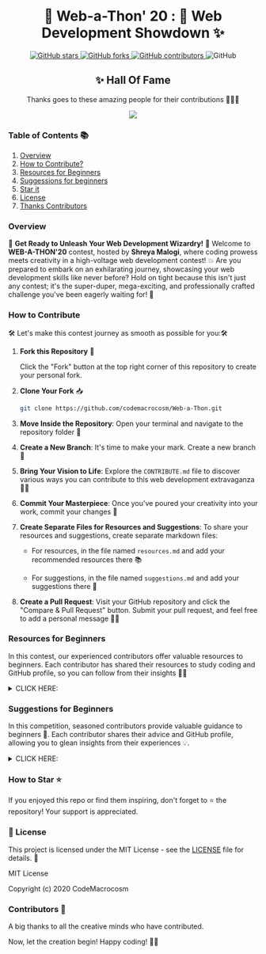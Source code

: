 

<div align="center">

# 🎉 Web-a-Thon' 20 : 🚀 Web Development Showdown ✨

</div>
<p align="center">
  <a href="https://github.com/CodeMacrocosm/Web-a-Thon/stargazers">
    <img src="https://img.shields.io/github/stars/CodeMacrocosm/Web-a-Thon?style=flat-square" alt="GitHub stars">
  </a>
  <a href="https://github.com/CodeMacrocosm/Web-a-Thon-20/network">
    <img src="https://img.shields.io/github/forks/CodeMacrocosm/Web-a-Thon?style=flat-square" alt="GitHub forks">
  </a>
  <a href="https://github.com/codemacrocosm/Web-a-Thon/graphs/contributors">
    <img src="https://img.shields.io/github/contributors/codemacrocosm/Web-a-Thon-20.svg" alt="GitHub contributors">
  </a>
  <img src="https://img.shields.io/github/license/CodeMacrocosm/Web-a-Thon" alt="GitHub">
</p>

<div align="center">

## ✨ Hall Of Fame

Thanks goes to these amazing people for their contributions 🎉🎉🎉

<a href="https://github.com/codeMacrocosm/Web-a-Thon/graphs/contributors">
  <img src="https://contrib.rocks/image?repo=codeMacrocosm/Web-a-Thon" />
</a>

</div>




### Table of Contents 📚

1. [Overview](#overview)
2. [How to Contribute?](#how-to-contribute)
3. [Resources for Beginners](https://github.com/CodeMacrocosm/Web-a-Thon-20/edit/master/README.md#resources-for-beginners)
4. [Suggessions for beginners](https://github.com/CodeMacrocosm/Web-a-Thon-20/edit/master/README.md#suggestions-for-beginners)
5. [Star it](#how-to-star-)
6. [License](#-license)
7. [Thanks Contributors](#contributors-)


### Overview

🌟 **Get Ready to Unleash Your Web Development Wizardry!** 🌟 Welcome to **WEB-A-THON'20** contest, hosted by **Shreya Malogi**, where coding prowess meets creativity in a high-voltage web development contest! 💥 Are you prepared to embark on an exhilarating journey, showcasing your web development skills like never before? Hold on tight because this isn't just any contest; it's the super-duper, mega-exciting, and professionally crafted challenge you've been eagerly waiting for! 🚀




###  How to Contribute

🛠️ Let's make this contest journey as smooth as possible for you:🛠️

1. **Fork this Repository** 🍴

   Click the "Fork" button at the top right corner of this repository to create your personal fork.

2. **Clone Your Fork** 📥

   ```bash
   git clone https://github.com/codemacrocosm/Web-a-Thon.git
   ```

3. **Move Inside the Repository**: Open your terminal and navigate to the repository folder 📂

4. **Create a New Branch**: It's time to make your mark. Create a new branch 🌱

5. **Bring Your Vision to Life**: Explore the `CONTRIBUTE.md` file to discover various ways you can contribute to this web development extravaganza 🚀💡

6. **Commit Your Masterpiece**: Once you've poured your creativity into your work, commit your changes 🎨

7. **Create Separate Files for Resources and Suggestions**: To share your resources and suggestions, create separate markdown files:
   
    - For resources, in the file named `resources.md` and add your recommended resources there 📚

    - For suggestions, in the file named `suggestions.md` and add your suggestions there 💬


8. **Create a Pull Request**: Visit your GitHub repository and click the "Compare & Pull Request" button. Submit your pull request, and feel free to add a personal message 🚀💬

### Resources for Beginners

In this contest, our experienced contributors offer valuable resources to beginners. Each contributor has shared their resources to study coding and GitHub profile, so you can follow from their insights 🚀💡

<details>
<summary>CLICK HERE: </summary>


| GitHub Profile                                     | Resources                                                                                                                                                                           |
| ------------------------------------------------- | ----------------------------------------------------------------------------------------------------------------------------------------------------------------------------------- |
| [Anuj-Khadka](https://github.com/Anuj-Khadka)     | [Telusko](https://www.youtube.com/channel/UC59K-uG2A5ogwIrHw4bmlEg), [Codewithharry](https://www.youtube.com/channel/UCeVMnSShP_Iviwkknt83cww),  |
| [hemabhagnani](https://github.com/hemabhagnani) | [Flutter beginner Tutorial](https://www.youtube.com/watch?v=1ukSR1GRtMU&list=PL4cUxeGkcC9jLYyp2Aoh6hcWuxFDX6PBJ).                                                                   |
| [anjalisoni3655](https://github.com/anjalisoni3655) | [Sololearn](https://www.sololearn.com/).                                                                                                                                          |
| [prakash-sah-lab](https://github.com/prakash-sah-lab) | [Mr sir G](https://youtu.be/wdejN42iSEY).                                                                                                                                     |
| [shruthi-kotawar](https://github.com/shruthi-kotawar) | [nptel](https://nptel.ac.in/).                                                                                                                                                   |
| [sameera-7](https://github.com/sameera-7)         | [Khan Academy](https://www.khanacademy.org/).                                                                                                                                     |
| [shruthi-kotawar](https://github.com/shruthi-kotawar) | [nptel](https://nptel.ac.in/).                                                                                                                                                   |
| [niharikaponugoti](https://github.com/niharikaponugoti) | [edwisely](https://www.edwisely.com/).                                                                                                                                         |
| [chandrasangna.noundla](https://github.com/chandrasangna.noundla) | [coursera](https://www.coursera.org/).                                                                                                                                     |
| [dragon-fly-dev](https://github.com/dragon-fly-dev) | [openclassroom](https://www.openclassroom.com/).                                                                                                                                   |
| [srujana-55](https://GitHub.com/srujana-55)       | [swoyam](https://www.swoyam.org/).                                                                                                                                              |
| [Anwarali](https://github.com/Anwarali)           | [Free Code camp](https://www.freecodecamp.org/).                                                                                                                                 |
| [Brunopbb](https://github.com/Brunopbb)           | [CBFCursos](https://www.youtube.com/user/canalfessorbruno).                                                                                                                       |
| [jyoti88](https://github.com/jyoti88)             | [Mr sir G](https://youtu.be/wdejN42iSEY), [Khan Academy](https://www.khanacademy.org/).                                                                                           |
| [Bhargavirudravarapu](https://github.com/Bhargavirudravarapu) | [unschool](https://www.unschool.in).                                                                                                                                          |
| [Sahil-k1509](https://github.com/Sahil-k1509)     | [Tech With Tim](https://www.youtube.com/channel/UC4JX40jDee_tINbkjycV4Sg), [Freecodecamp](https://www.youtube.com/channel/UC8butISFwT-Wl7EV0hUK0BQ),|
| [parth93QA](https://github.com/parth93QA)         | [Colt Steele](https://www.youtube.com/c/ColtSteeleCode/playlists), [The New Boston](https://www.youtube.com/user/thenewboston),  |
| [GabbyJ](https://github.com/GabbyJ)               | [Angela Yu's ](https://www.udemy.com/course/the-complete-web-development-bootcamp/), [Mike Dane](https://www.youtube.com/playlist?list=PLLAZ4kZ9dFpMMs5lskzBApYXn0bl7emsW).                                  |
| [Shubhani](https://github.com/Shubhani)           | [coursera](https://www.coursera.org).                                                                                                                                           |
| [ak0982](https://github.com/ak0982)               | [interviewbit](https://www.interviewbit.com/).                                                                                                                                  |                                                                                                  |
| [zomsik](https://github.com/zomsik)               | [automatetheboringstuff](https://automatetheboringstuff.com).                                                                                                                     |
| [coderninjakashyap](https://github.com/coderninjakashyap) | [Coding Omega](https://www.youtube.com/c/codingomega)                                                                                   |
| [sadopsa](https://github.com/sadopsa)             | [w33schools](https://www.w3schools.com/).                                                                                                                                       |
| [noob3426](https://github.com/noob3426)           | [codeforces](https://codeforces.com/).                                                                                                                                         |
| [Anushree176](https://github.com/Anushree176)     | [GeeksForGeeks](https://www.geeksforgeeks.org/), [Codecademy](https://www.codecademy.com/),                                                 |
| [sanyammm](https://github.com/sanyammm)           | [Apni Kaksha](https://www.youtube.com/channel/UCF7BExjT2zH_mmyqOB139Dg), [Frontend Mentor](https://www.frontendmentor.io/challenges),.               |
| [Ocoderdude](https://github.com/Ocoderdude/)      | [Traversy Media](https://www.youtube.com/user/TechGuyWeb), . |
| [aastha271100](https://github.com/aastha271100)   | [Leetcode](https://www.leetcode.com), [Hackerrank](https://www.hackerrank.com), [Coursera](https://www.coursera.org).                                                           |
| [DekyDesigns](https://github.com/DekyDesigns)     | [Code Pen](https://codepen.io/),  |                    
| [Areen161](https://github.com/Areen161)           | [Sololearn](https://www.sololearn.com/).       |


</details>
                                                          
### Suggestions for Beginners


In this competition, seasoned contributors provide valuable guidance to beginners 🚀. Each contributor shares their advice and GitHub profile, allowing you to glean insights from their experiences 💡.

<details>
<summary>CLICK HERE: </summary>

| GitHub Profile with Link | Suggestion                                                                                                                                                                                                                                                                                                                                                                                                                       |
| ----------------------- | --------------------------------------------------------------------------------------------------------------------------------------------------------------------------------------------------------------------------------------------------------------------------------------------------------------------------------------------------------------------------------------------------------------------------------- |
| [hemabhagnani50](https://github.com/hemabhagnani50) | Do not worry that others are better than you; just keep in mind that you can and you will.                                                                                                                                                                                                                                                                          |
| [uzumakinaruto96](https://github.com/uzumakinaruto96) | Always believe in yourself.                                                                                                                                                                                                                                                                                                                                                                                                     |
| [Abhishek765](https://github.com/Abhishek765) | Learn complete web development from HTML, CSS, JS to backend and Deployment too!! Follow the Link.                                                                                                                                                                                                                                                                                                                             |
| [Snehakri022](https://github.com/Snehakri022) | Don’t give up early; It may take weeks to get started.                                                                                                                                                                                                                                                                                                                                                                          |
| [anjalisoni3655](https://github.com/anjalisoni3655) | Explore different fields be it machine learning, development, cyber security, etc. at least once. Don't go with the current trend. Be yourself 🙂.                                                                                                                                                                                                                                                                               |
| [MousumiDas625](https://github.com/MousumiDas625) | First, go through some videos relating to all the functionalities on GitHub, then start by editing some README files and sending those as PR's. You will feel more comfortable in solving the issues and contributing to the domain(s) of your interest.                                                                                                                                                                             |
| [prakash-sah-lab](https://github.com/prakash-sah-lab) | Don't think coding is hard. Start learning from the zero level; firstly, watch some videos and know about the language.                                                                                                                     |
| [shruthi-kotawar](https://github.com/shruthi-kotawar) | Never sit for long between programming. Resolve real hard problems by taking a walk.                                                                                                                                                              |
| [RD91](https://github.com/RD91) | For learning anything, you don't need to pay for it; you can get it on YouTube, the best place to learn.                                                                                                                                         |
| [sameera-7](https://github.com/sameera-7) | Use Version Control Software.                                                                                                                                                                                                                   |
| [Niharikaponugoti](https://github.com/Niharikaponugoti) | Learn by doing. Always play with the code while learning.                                                                                                                                                                                       |
| [shruthi-kotawar](https://github.com/shruthi-kotawar) | Starting your software development career can be scary, but also very exciting.                                                                                                                                                                   |
| [GitHub.com/srujana-55](https://github.com/srujana-55) | Don't be afraid of coding; you have to start from the basics.                                                                                                                                                                                    |
| [parth93QA](https://github.com/parth93QA) | Practice and learn; do not worry about your mistakes; you will eventually find your way.                                                                                                                                                        |
| [MasterBrian99](https://github.com/MasterBrian99) | No one is perfect; that's why IDE has autocompletion. Never give up, always be yourself.                                                                                                                                                       |
| [Shubhani25](https://github.com/Shubhani25) | Start everything from basics and do not worry at all. Practicing and doing everything on your own will fill you with confidence, and then your hard work will pay off. Don't ever feel low; everything will be by your side.                                                                              |
| [vivi3008](https://github.com/vivi3008) | Persist even when you think you will not succeed.                                                                                                                                                                                               |
| [imCHiGi](https://github.com/imCHiGi) | Always play with the code while learning and pick a project you like. Try to enhance it every time you learn a new concept.                                                                                                                     |
| [pahlevikun](https://github.com/pahlevikun) | Always learn something new every day.                                                                                                                                                                                                           |
| [harpreet199](https://github.com/harpreet199) | Understand your field of interest, focus on one field, and master it while moving towards other technology.                                                                                                                                   |
| [Ocoderdude](https://github.com/Ocoderdude/) | Do not memorize solutions to competitive problems; instead, understand the logic or the pattern used in the problem. Try to make your code optimized with good space and time complexity.                                                                                                                   |

</details>


### How to Star ⭐

If you enjoyed this repo or find them inspiring, don't forget to ⭐ the repository! Your support is appreciated.

### 📄 License

This project is licensed under the MIT License - see the [LICENSE](LICENSE) file for details. 📜

MIT License

Copyright (c) 2020 CodeMacrocosm


### Contributors 🙌

A big thanks to all the creative minds who have contributed.

Now, let the creation begin! Happy coding! 🎨✨



